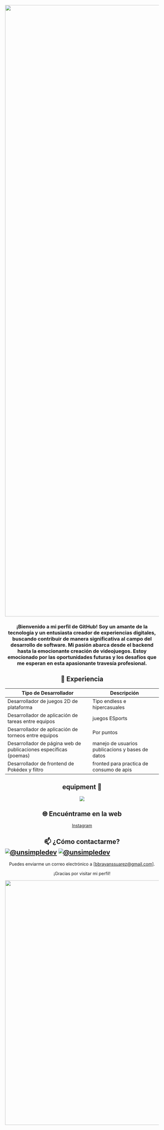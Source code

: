 <div align="center"> 
<img src="https://i.pinimg.com/564x/65/01/2a/65012a6622f03842d05ef5aea5616698.jpg" width="2000" >

<h3>
¡Bienvenido a mi perfil de GitHub! Soy un amante de la tecnología y un entusiasta creador de experiencias digitales, buscando contribuir de manera significativa al campo del desarrollo de software. Mi pasión abarca desde el backend hasta la emocionante creación de videojuegos. Estoy emocionado por las oportunidades futuras y los desafíos que me esperan en esta apasionante travesía profesional.
</h3>

<h2>
 💼 Experiencia
</h2>

| Tipo de Desarrollador                                  | Descripción                                                  |
|--------------------------------------------------------|--------------------------------------------------------------|
| Desarrollador de juegos 2D de plataforma               | Tipo endless e hipercasuales                                 |
| Desarrollador de aplicación de tareas entre equipos    | juegos ESports                                               |
| Desarrollador de aplicación de torneos entre equipos   | Por puntos                                                   |
| Desarrollador de página web de publicaciones específicas (poemas) | manejo de usuarios publicacions y bases de datos  |
| Desarrollador de frontend de Pokédex y filtro          | fronted para practica de consumo de apis                     |
<h2>
 equipment 💙
</h2>

<p align="center">
  <a href="https://skillicons.dev">
    <img src="https://skillicons.dev/icons?i=aws,azure,cs,css,html,deno,docker,dotnet,express,figma,git,github,graphql,js,ts,linux,prisma,mongodb,mysql,sqlite,nextjs,nodejs,postgres,postman,py,react,tailwind,discord,vercel,django,md,nginx,npm,vscode,visualstudio,unity&perline=12" />
  </a>
</p>

<h2>
 🌐 Encuéntrame en la web
</h2>

 [Instagram](https://www.instagram.com/bdjsn09/?next=%2F)
 <a href="https://portfolio-51dp.vercel.app/">
 <a>

<h2>
 📫 ¿Cómo contactarme?
<div align="left">
  <a href="https://www.linkedin.com/in/brayan-suarez-4012882b0/" target="blank"><img align="center" src="https://img.shields.io/badge/LinkedIn-0077B5?style=for-the-badge&logo=linkedin&logoColor=white" alt="@unsimpledev"/></a>
  <a href="https://github.com/Suarozky" target="blank"><img align="center" src="https://img.shields.io/badge/GitHub-100000?style=for-the-badge&logo=github&logoColor=white" alt="@unsimpledev"/></a>
</div>
 <img src="https://camo.githubusercontent.com/8f64cdabd077b31a5216727abe0baa83c46511c56ca124ce36ae57aab4a4cbe7/68747470733a2f2f6b6f6d617265762e636f6d2f67687076632f3f757365726e616d653d64657665656d707479267374796c653d666c61742d737175617265266c6162656c3d56697369746f7273" alt="" data-canonical-src="https://komarev.com/ghpvc/?username=Suarozky&amp;style=flat-square&amp;label=Visitors" style="max-width: 100%;">
</h2>

Puedes enviarme un correo electrónico a [bbrayanssuarez@gmail.com].

¡Gracias por visitar mi perfil!



<img class="mt-80" src="https://media.discordapp.net/attachments/1138547567253266484/1216757092979966053/image.png?ex=66018c59&is=65ef1759&hm=936c8a06a6d476f6068a5062c05c29a56806af1cb83478517950fb512241c4b1&=&format=webp&quality=lossless" width="800">
